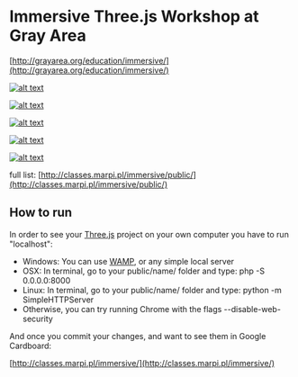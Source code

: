 # Immersive Three.js Workshop at Gray Area

[http://grayarea.org/education/immersive/](http://grayarea.org/education/immersive/)

[![alt text](/assets/image1.jpg "Immersive Three.js Workshop")](http://classes.marpi.pl/immersive/)

[![alt text](/assets/image2.jpg "Immersive Three.js Workshop")](http://classes.marpi.pl/immersive/public/donut)

[![alt text](/assets/image3.jpg "Immersive Three.js Workshop")](http://classes.marpi.pl/immersive/public/cube_wall)

[![alt text](/assets/image4.jpg "Immersive Three.js Workshop")](http://classes.marpi.pl/immersive/public/everyone)

[![alt text](/assets/image5.jpg "Immersive Three.js Workshop")](http://classes.marpi.pl/immersive/public/lights)

full list: [http://classes.marpi.pl/immersive/public/](http://classes.marpi.pl/immersive/public/)

How to run
-------

In order to see your [Three.js](http://threejs.org) project on your own computer you have to run "localhost":

- Windows: You can use [WAMP](http://www.wampserver.com/en/), or any simple local server
- OSX: In terminal, go to your public/name/ folder and type: php -S 0.0.0.0:8000
- Linux: In terminal, go to your public/name/ folder and type: python -m SimpleHTTPServer
- Otherwise, you can try running Chrome with the flags --disable-web-security

And once you commit your changes, and want to see them in Google Cardboard:

[http://classes.marpi.pl/immersive/](http://classes.marpi.pl/immersive/)


